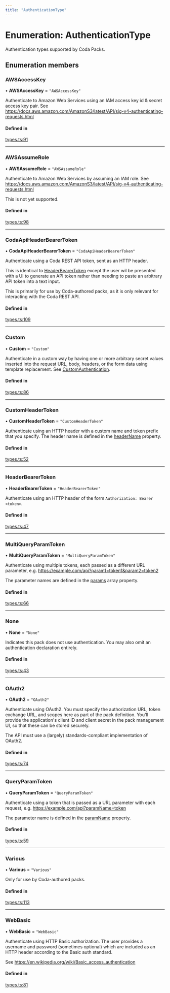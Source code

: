 ```yaml
---
title: "AuthenticationType"
---
```

# Enumeration: AuthenticationType

Authentication types supported by Coda Packs.

## Enumeration members

### AWSAccessKey

• **AWSAccessKey** = `"AWSAccessKey"`

Authenticate to Amazon Web Services using an IAM access key id & secret access key pair.
See https://docs.aws.amazon.com/AmazonS3/latest/API/sig-v4-authenticating-requests.html

#### Defined in

[types.ts:91](https://github.com/coda/packs-sdk/blob/main/types.ts#L91)

___

### AWSAssumeRole

• **AWSAssumeRole** = `"AWSAssumeRole"`

Authenticate to Amazon Web Services by assuming an IAM role.
See https://docs.aws.amazon.com/AmazonS3/latest/API/sig-v4-authenticating-requests.html

This is not yet supported.

#### Defined in

[types.ts:98](https://github.com/coda/packs-sdk/blob/main/types.ts#L98)

___

### CodaApiHeaderBearerToken

• **CodaApiHeaderBearerToken** = `"CodaApiHeaderBearerToken"`

Authenticate using a Coda REST API token, sent as an HTTP header.

This is identical to [HeaderBearerToken](AuthenticationType.md#headerbearertoken) except the user wil be presented
with a UI to generate an API token rather than needing to paste an arbitrary API
token into a text input.

This is primarily for use by Coda-authored packs, as it is only relevant for interacting with the
Coda REST API.

#### Defined in

[types.ts:109](https://github.com/coda/packs-sdk/blob/main/types.ts#L109)

___

### Custom

• **Custom** = `"Custom"`

Authenticate in a custom way by having one or more arbitrary secret values inserted into the request URL, body,
headers, or the form data using template replacement. See [CustomAuthentication](../interfaces/CustomAuthentication.md).

#### Defined in

[types.ts:86](https://github.com/coda/packs-sdk/blob/main/types.ts#L86)

___

### CustomHeaderToken

• **CustomHeaderToken** = `"CustomHeaderToken"`

Authenticate using an HTTP header with a custom name and token prefix that you specify.
The header name is defined in the [headerName](../interfaces/CustomHeaderTokenAuthentication.md#headername) property.

#### Defined in

[types.ts:52](https://github.com/coda/packs-sdk/blob/main/types.ts#L52)

___

### HeaderBearerToken

• **HeaderBearerToken** = `"HeaderBearerToken"`

Authenticate using an HTTP header of the form `Authorization: Bearer <token>`.

#### Defined in

[types.ts:47](https://github.com/coda/packs-sdk/blob/main/types.ts#L47)

___

### MultiQueryParamToken

• **MultiQueryParamToken** = `"MultiQueryParamToken"`

Authenticate using multiple tokens, each passed as a different URL parameter, e.g.
https://example.com/api?param1=token1&param2=token2

The parameter names are defined in the [params](../interfaces/CustomAuthentication.md#params) array property.

#### Defined in

[types.ts:66](https://github.com/coda/packs-sdk/blob/main/types.ts#L66)

___

### None

• **None** = `"None"`

Indicates this pack does not use authentication. You may also omit an authentication declaration entirely.

#### Defined in

[types.ts:43](https://github.com/coda/packs-sdk/blob/main/types.ts#L43)

___

### OAuth2

• **OAuth2** = `"OAuth2"`

Authenticate using OAuth2. You must specify the authorization URL, token exchange URL, and
scopes here as part of the pack definition. You'll provide the application's client ID and
client secret in the pack management UI, so that these can be stored securely.

The API must use a (largely) standards-compliant implementation of OAuth2.

#### Defined in

[types.ts:74](https://github.com/coda/packs-sdk/blob/main/types.ts#L74)

___

### QueryParamToken

• **QueryParamToken** = `"QueryParamToken"`

Authenticate using a token that is passed as a URL parameter with each request, e.g.
https://example.com/api?paramName=token

The parameter name is defined in the [paramName](../interfaces/QueryParamTokenAuthentication.md#paramname) property.

#### Defined in

[types.ts:59](https://github.com/coda/packs-sdk/blob/main/types.ts#L59)

___

### Various

• **Various** = `"Various"`

Only for use by Coda-authored packs.

#### Defined in

[types.ts:113](https://github.com/coda/packs-sdk/blob/main/types.ts#L113)

___

### WebBasic

• **WebBasic** = `"WebBasic"`

Authenticate using HTTP Basic authorization. The user provides a username and password
(sometimes optional) which are included as an HTTP header according to the Basic auth standard.

See https://en.wikipedia.org/wiki/Basic_access_authentication

#### Defined in

[types.ts:81](https://github.com/coda/packs-sdk/blob/main/types.ts#L81)
